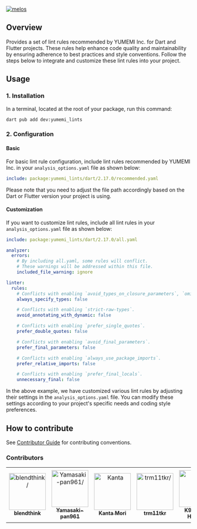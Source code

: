 [![melos](https://img.shields.io/badge/maintained%20with-melos-f700ff.svg?style=flat-square)](https://github.com/invertase/melos)

## Overview

Provides a set of lint rules recommended by YUMEMI Inc. for Dart and Flutter projects. These rules help enhance code quality and maintainability by ensuring adherence to best practices and style conventions. Follow the steps below to integrate and customize these lint rules into your project.

## Usage

### 1. Installation

In a terminal, located at the root of your package, run this command:

```shell
dart pub add dev:yumemi_lints
```

### 2. Configuration

#### Basic

For basic lint rule configuration, include lint rules recommended by YUMEMI Inc. in your `analysis_options.yaml` file as shown below:

```yaml:analysis_options.yaml
include: package:yumemi_lints/dart/2.17.0/recommended.yaml
```

Please note that you need to adjust the file path accordingly based on the Dart or Flutter version your project is using.

#### Customization

If you want to customize lint rules, include all lint rules in your `analysis_options.yaml` file as shown below:

```yaml:analysis_options.yaml
include: package:yumemi_lints/dart/2.17.0/all.yaml

analyzer:
  errors:
    # By including all.yaml, some rules will conflict.
    # These warnings will be addressed within this file.
    included_file_warning: ignore

linter:
  rules:
    # Conflicts with enabling `avoid_types_on_closure_parameters`, `omit_local_variable_types`.
    always_specify_types: false

    # Conflicts with enabling `strict-raw-types`.
    avoid_annotating_with_dynamic: false

    # Conflicts with enabling `prefer_single_quotes`.
    prefer_double_quotes: false

    # Conflicts with enabling `avoid_final_parameters`.
    prefer_final_parameters: false

    # Conflicts with enabling `always_use_package_imports`.
    prefer_relative_imports: false

    # Conflicts with enabling `prefer_final_locals`.
    unnecessary_final: false
```

In the above example, we have customized various lint rules by adjusting their settings in the `analysis_options.yaml` file. You can modify these settings according to your project's specific needs and coding style preferences.

## How to contribute

See [Contributor Guide] for contributing conventions.

### Contributors

<table>
<tr>
    <td align="center" style="word-wrap: break-word; width: 150.0; height: 150.0">
        <a href=https://github.com/blendthink>
            <img src=https://avatars.githubusercontent.com/u/32213113?v=4 width="100;"  alt=blendthink/>
            <br />
            <sub style="font-size:14px"><b>blendthink</b></sub>
        </a>
    </td>
    <td align="center" style="word-wrap: break-word; width: 150.0; height: 150.0">
        <a href=https://github.com/Yamasaki-pan961>
            <img src=https://avatars.githubusercontent.com/u/54800851?v=4 width="100;"  alt=Yamasaki-pan961/>
            <br />
            <sub style="font-size:14px"><b>Yamasaki-pan961</b></sub>
        </a>
    </td>
    <td align="center" style="word-wrap: break-word; width: 150.0; height: 150.0">
        <a href=https://github.com/morikann>
            <img src=https://avatars.githubusercontent.com/u/70502790?v=4 width="100;"  alt=Kanta Mori/>
            <br />
            <sub style="font-size:14px"><b>Kanta Mori</b></sub>
        </a>
    </td>
    <td align="center" style="word-wrap: break-word; width: 150.0; height: 150.0">
        <a href=https://github.com/trm11tkr>
            <img src=https://avatars.githubusercontent.com/u/89247188?v=4 width="100;"  alt=trm11tkr/>
            <br />
            <sub style="font-size:14px"><b>trm11tkr</b></sub>
        </a>
    </td>
    <td align="center" style="word-wrap: break-word; width: 150.0; height: 150.0">
        <a href=https://github.com/K9i-0>
            <img src=https://avatars.githubusercontent.com/u/90010509?v=4 width="100;"  alt=K9i - Kota Hayashi/>
            <br />
            <sub style="font-size:14px"><b>K9i - Kota Hayashi</b></sub>
        </a>
    </td>
    <td align="center" style="word-wrap: break-word; width: 150.0; height: 150.0">
        <a href=https://github.com/YumNumm>
            <img src=https://avatars.githubusercontent.com/u/73390859?v=4 width="100;"  alt=Ryotaro Onoue/>
            <br />
            <sub style="font-size:14px"><b>Ryotaro Onoue</b></sub>
        </a>
    </td>
</tr>
</table>

<!-- Links -->

[Contributor Guide]: https://github.com/yumemi-inc/flutter-yumemi-lints/blob/main/docs/contributing/CONTRIBUTING.md
